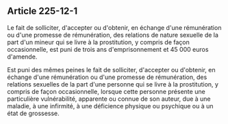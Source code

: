 Article 225-12-1
----
Le fait de solliciter, d'accepter ou d'obtenir, en échange d'une rémunération ou
d'une promesse de rémunération, des relations de nature sexuelle de la part d'un
mineur qui se livre à la prostitution, y compris de façon occasionnelle, est
puni de trois ans d'emprisonnement et 45 000 euros d'amende.

Est puni des mêmes peines le fait de solliciter, d'accepter ou d'obtenir, en
échange d'une rémunération ou d'une promesse de rémunération, des relations
sexuelles de la part d'une personne qui se livre à la prostitution, y compris de
façon occasionnelle, lorsque cette personne présente une particulière
vulnérabilité, apparente ou connue de son auteur, due à une maladie, à une
infirmité, à une déficience physique ou psychique ou à un état de grossesse.

